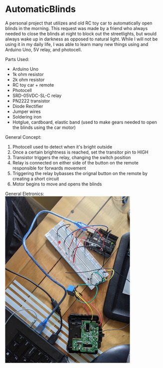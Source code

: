 # AutomaticBlinds
A personal project that utilizes and old RC toy car to automatically open blinds in the morning. This request was made by a friend who always needed to close the blinds at night to block out the streetlights, but would always wake up in darkness as opposed to natural light. While I will not be using it in my daily life, I was able to learn many new things using and Arduino Uno, 5V relay, and photocell.

Parts Used:
- Arduino Uno
- 1k ohm resistor
- 2k ohm resistor
- RC toy car + remote
- Photocell
- SRD-05VDC-SL-C relay
- PN2222 transistor
- Diode Rectifier
- Jumper wires
- Soldering iron
- Hotglue, cardboard, elastic band (used to make gears needed to open the blinds using the car motor)

General Concept:
1. Photocell used to detect when it's bright outside
2. Once a certain brightness is reached, set the transitor pin to HIGH
3. Transistor triggers the relay, changing the switch position
4. Relay is connected on either side of the button on the remote responsible for forwards movement
5. Triggering the relay bybasses the orignal button on the remote by creating a short circuit
6. Motor begins to move and opens the blinds

General Eletronics:
<img src="ProjectPhotos/PXL_20210506_214105819.jpg" width=400>
